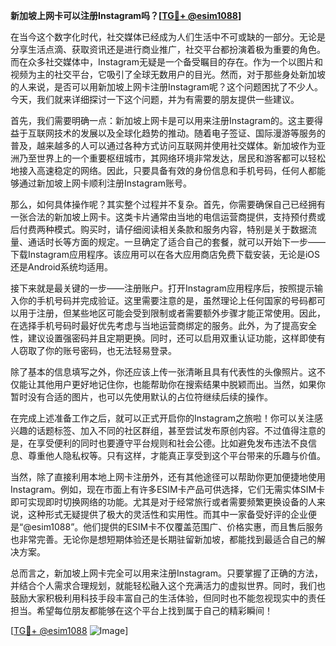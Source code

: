 **新加坡上网卡可以注册Instagram吗？[[TG💪+ @esim1088](https://t.me/s/esim1088)]**

在当今这个数字化时代，社交媒体已经成为人们生活中不可或缺的一部分。无论是分享生活点滴、获取资讯还是进行商业推广，社交平台都扮演着极为重要的角色。而在众多社交媒体中，Instagram无疑是一个备受瞩目的存在。作为一个以图片和视频为主的社交平台，它吸引了全球无数用户的目光。然而，对于那些身处新加坡的人来说，是否可以用新加坡上网卡注册Instagram呢？这个问题困扰了不少人。今天，我们就来详细探讨一下这个问题，并为有需要的朋友提供一些建议。

首先，我们需要明确一点：新加坡上网卡是可以用来注册Instagram的。这主要得益于互联网技术的发展以及全球化趋势的推动。随着电子签证、国际漫游等服务的普及，越来越多的人可以通过各种方式访问互联网并使用社交媒体。新加坡作为亚洲乃至世界上的一个重要枢纽城市，其网络环境非常发达，居民和游客都可以轻松地接入高速稳定的网络。因此，只要具备有效的身份信息和手机号码，任何人都能够通过新加坡上网卡顺利注册Instagram账号。

那么，如何具体操作呢？其实整个过程并不复杂。首先，你需要确保自己已经拥有一张合法的新加坡上网卡。这类卡片通常由当地的电信运营商提供，支持预付费或后付费两种模式。购买时，请仔细阅读相关条款和服务内容，特别是关于数据流量、通话时长等方面的规定。一旦确定了适合自己的套餐，就可以开始下一步——下载Instagram应用程序。该应用可以在各大应用商店免费下载安装，无论是iOS还是Android系统均适用。

接下来就是最关键的一步——注册账户。打开Instagram应用程序后，按照提示输入你的手机号码并完成验证。这里需要注意的是，虽然理论上任何国家的号码都可以用于注册，但某些地区可能会受到限制或者需要额外步骤才能正常使用。因此，在选择手机号码时最好优先考虑与当地运营商绑定的服务。此外，为了提高安全性，建议设置强密码并且定期更换。同时，还可以启用双重认证功能，这样即使有人窃取了你的账号密码，也无法轻易登录。

除了基本的信息填写之外，你还应该上传一张清晰且具有代表性的头像照片。这不仅能让其他用户更好地记住你，也能帮助你在搜索结果中脱颖而出。当然，如果你暂时没有合适的图片，也可以先使用默认的占位符继续后续的操作。

在完成上述准备工作之后，就可以正式开启你的Instagram之旅啦！你可以关注感兴趣的话题标签、加入不同的社区群组，甚至尝试发布原创内容。不过值得注意的是，在享受便利的同时也要遵守平台规则和社会公德。比如避免发布违法不良信息、尊重他人隐私权等。只有这样，才能真正享受到这个平台带来的乐趣与价值。

当然，除了直接利用本地上网卡注册外，还有其他途径可以帮助你更加便捷地使用Instagram。例如，现在市面上有许多ESIM卡产品可供选择，它们无需实体SIM卡即可实现即时切换网络的功能。尤其是对于经常旅行或者需要频繁更换设备的人来说，这种形式无疑提供了极大的灵活性和实用性。而其中一家备受好评的企业便是“@esim1088”。他们提供的ESIM卡不仅覆盖范围广、价格实惠，而且售后服务也非常完善。无论你是想短期体验还是长期驻留新加坡，都能找到最适合自己的解决方案。

总而言之，新加坡上网卡完全可以用来注册Instagram。只要掌握了正确的方法，并结合个人需求合理规划，就能轻松融入这个充满活力的虚拟世界。同时，我们也鼓励大家积极利用科技手段丰富自己的生活体验，但同时也不能忽视现实中的责任担当。希望每位朋友都能够在这个平台上找到属于自己的精彩瞬间！

[[TG💪+ @esim1088](https://t.me/s/esim1088) ![Image](https://i.postimg.cc/4NQfJmqS/Snipaste-2025-05-13-00-14-12.png)]